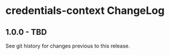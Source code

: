 # credentials-context ChangeLog

## 1.0.0 - TBD

See git history for changes previous to this release.
